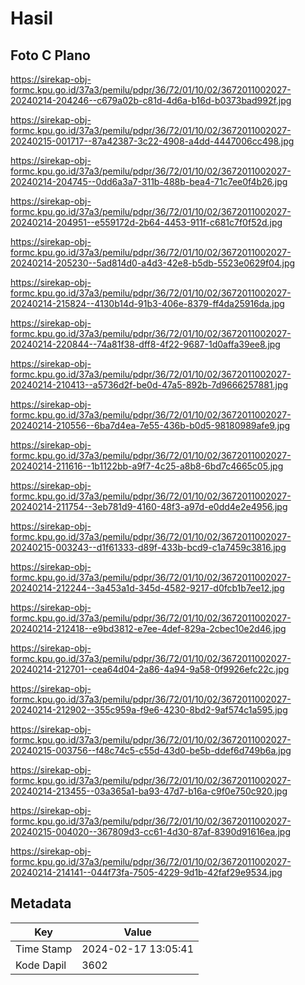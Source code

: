# Hasil

## Foto C Plano

https://sirekap-obj-formc.kpu.go.id/37a3/pemilu/pdpr/36/72/01/10/02/3672011002027-20240214-204246--c679a02b-c81d-4d6a-b16d-b0373bad992f.jpg

https://sirekap-obj-formc.kpu.go.id/37a3/pemilu/pdpr/36/72/01/10/02/3672011002027-20240215-001717--87a42387-3c22-4908-a4dd-4447006cc498.jpg

https://sirekap-obj-formc.kpu.go.id/37a3/pemilu/pdpr/36/72/01/10/02/3672011002027-20240214-204745--0dd6a3a7-311b-488b-bea4-71c7ee0f4b26.jpg

https://sirekap-obj-formc.kpu.go.id/37a3/pemilu/pdpr/36/72/01/10/02/3672011002027-20240214-204951--e559172d-2b64-4453-911f-c681c7f0f52d.jpg

https://sirekap-obj-formc.kpu.go.id/37a3/pemilu/pdpr/36/72/01/10/02/3672011002027-20240214-205230--5ad814d0-a4d3-42e8-b5db-5523e0629f04.jpg

https://sirekap-obj-formc.kpu.go.id/37a3/pemilu/pdpr/36/72/01/10/02/3672011002027-20240214-215824--4130b14d-91b3-406e-8379-ff4da25916da.jpg

https://sirekap-obj-formc.kpu.go.id/37a3/pemilu/pdpr/36/72/01/10/02/3672011002027-20240214-220844--74a81f38-dff8-4f22-9687-1d0affa39ee8.jpg

https://sirekap-obj-formc.kpu.go.id/37a3/pemilu/pdpr/36/72/01/10/02/3672011002027-20240214-210413--a5736d2f-be0d-47a5-892b-7d9666257881.jpg

https://sirekap-obj-formc.kpu.go.id/37a3/pemilu/pdpr/36/72/01/10/02/3672011002027-20240214-210556--6ba7d4ea-7e55-436b-b0d5-98180989afe9.jpg

https://sirekap-obj-formc.kpu.go.id/37a3/pemilu/pdpr/36/72/01/10/02/3672011002027-20240214-211616--1b1122bb-a9f7-4c25-a8b8-6bd7c4665c05.jpg

https://sirekap-obj-formc.kpu.go.id/37a3/pemilu/pdpr/36/72/01/10/02/3672011002027-20240214-211754--3eb781d9-4160-48f3-a97d-e0dd4e2e4956.jpg

https://sirekap-obj-formc.kpu.go.id/37a3/pemilu/pdpr/36/72/01/10/02/3672011002027-20240215-003243--d1f61333-d89f-433b-bcd9-c1a7459c3816.jpg

https://sirekap-obj-formc.kpu.go.id/37a3/pemilu/pdpr/36/72/01/10/02/3672011002027-20240214-212244--3a453a1d-345d-4582-9217-d0fcb1b7ee12.jpg

https://sirekap-obj-formc.kpu.go.id/37a3/pemilu/pdpr/36/72/01/10/02/3672011002027-20240214-212418--e9bd3812-e7ee-4def-829a-2cbec10e2d46.jpg

https://sirekap-obj-formc.kpu.go.id/37a3/pemilu/pdpr/36/72/01/10/02/3672011002027-20240214-212701--cea64d04-2a86-4a94-9a58-0f9926efc22c.jpg

https://sirekap-obj-formc.kpu.go.id/37a3/pemilu/pdpr/36/72/01/10/02/3672011002027-20240214-212902--355c959a-f9e6-4230-8bd2-9af574c1a595.jpg

https://sirekap-obj-formc.kpu.go.id/37a3/pemilu/pdpr/36/72/01/10/02/3672011002027-20240215-003756--f48c74c5-c55d-43d0-be5b-ddef6d749b6a.jpg

https://sirekap-obj-formc.kpu.go.id/37a3/pemilu/pdpr/36/72/01/10/02/3672011002027-20240214-213455--03a365a1-ba93-47d7-b16a-c9f0e750c920.jpg

https://sirekap-obj-formc.kpu.go.id/37a3/pemilu/pdpr/36/72/01/10/02/3672011002027-20240215-004020--367809d3-cc61-4d30-87af-8390d91616ea.jpg

https://sirekap-obj-formc.kpu.go.id/37a3/pemilu/pdpr/36/72/01/10/02/3672011002027-20240214-214141--044f73fa-7505-4229-9d1b-42faf29e9534.jpg


## Metadata

| Key        | Value               |
| ---------- | ------------------- |
| Time Stamp | 2024-02-17 13:05:41 |
| Kode Dapil | 3602                |



